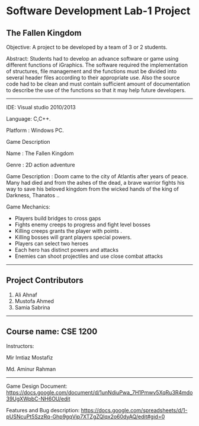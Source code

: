 # Software Development Lab-1 Project
The Fallen Kingdom
----------------------------------------------------------------
Objective: A project to be developed by a team of 3 or 2 students.

Abstract: Students had to develop an advance software or game using different functions of iGraphics.
The software required the implementation of structures, file management and the functions 
must be divided into several header files according to their appropriate use. Also the source code had 
to be clean and must contain sufficient amount of documentation to describe the use of the 
functions so that it may help future developers.

-----------------------------------------------------------------
IDE: Visual studio 2010/2013

Language: C,C++.

Platform : Windows PC.

Game Description

Name : The Fallen Kingdom

Genre : 2D action adventure

Game Description : Doom came to the city of Atlantis after years of peace. Many had died and from the ashes of the dead, a brave warrior fights his way to save his beloved kingdom from the wicked hands of the king of Darkness, Thanatos ..

Game Mechanics: 
- Players build bridges to cross gaps
- Fights enemy creeps to progress and fight level bosses
- Killing creeps grants the player with points .
- Killing bosses will grant players special powers.
- Players can select two heroes
- Each hero has distinct powers and attacks
- Enemies can shoot projectiles and use close combat attacks
-------------------------------------------------------------------


Project Contributors
----------------------------------
1. Ali Ahnaf
2. Mustofa Ahmed
3. Samia Sabrina
--------------------------------------

Course name: CSE 1200
--------------------------------
Instructors:

Mir Imtiaz Mostafiz

Md. Aminur Rahman  

--------------------------------

Game Design Document: https://docs.google.com/document/d/1unNdiuPwa_7H1Pmwv5XqRu3R4mdo39UgXWpbC-NH6OU/edit

Features and Bug description:  https://docs.google.com/spreadsheets/d/1-pUSNcuPt5SzzRq-Ghp9gqVip7XTZgZQlqx2o60dyAQ/edit#gid=0




